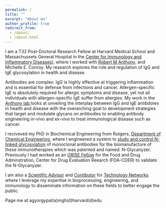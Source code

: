 ```yaml
---
permalink: /
title: ""
excerpt: "About me"
author_profile: true
redirect_from: 
  - /about/
  - /about.html
---
```

I am a T32 Post-Doctoral Research Fellow at Harvard Medical School and Massachussets General Hospital in the [Center for Immunology and Inflammatory Diseases](https://www.massgeneral.org/medicine/ciid)), where I worked with [Robert M Anthony](https://scholar.google.com/citations?user=3xN1qSIAAAAJ&hl=en&oi=ao), and Michelle E. Conroy. My research explores the role and regulation of IgG and IgE glycosylation in health and disease. 

Antibodies are complex: IgG is highly effective at triggering inflammation and is essential for defense from infections and cancer. Allergen-specific IgE is absolutely required for allergic symptoms and disease, yet not all individuals with allergen-specific IgE suffer from allergies. My work in the [Anthony lab ](https://rmanthonylab.mgh.harvard.edu/) looks at unveiling the interplay between IgG and IgE antibdoies in health and disease with the overarching goal to development strategies that target and modulate glycans on antibodies to enabling antibody engineering in-vivo and ex-vivo to treat immunological disease such as cancer.

I reciveved my PhD in Biochemical Engineering from Rutgers, [Department of Chemical Engineering](https://cbe.rutgers.edu/), where I engineered a system to [study and control N-linked glycosylation](https://rucore.libraries.rutgers.edu/rutgers-lib/70295/) of monoclonal antibodies for the biomanufacture of these immunotherapies which was patented and named: N-Glycanyzer. Previously I had worked as an [ORISE Fellow](https://orise.orau.gov/FDA/index.html) for the Food and Drug Adminstration, Center for Drug Evaluation Reearch (FDA-CDER) to validate the N-Glycanyzer.

I am also a [Scientific Advisor](https://www.technologynetworks.com/tn/scientific-advisory-board) and [Contibutor](https://www.technologynetworks.com/tn/editor/aron-gyorgypal-phd) for [Technology Networks](https://www.technologynetworks.com/) where I leverage my expertise in bioprocessing, engineering, and immunology to disseminate information on these fields to better engage the public. 

Page me at agyorgypal(a)mgh(d)harvard(d)edu
